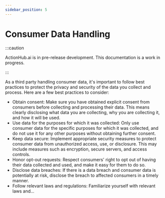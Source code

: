 ```yaml
---
sidebar_position: 5
---
```


# Consumer Data Handling

:::caution

ActionHub.ai is in pre-release development. This documentation is a work in progress.

:::

As a third party handling consumer data, it's important to follow best practices to protect the privacy and security of the data you collect and process. Here are a few best practices to consider:

- Obtain consent: Make sure you have obtained explicit consent from consumers before collecting and processing their data. This means clearly disclosing what data you are collecting, why you are collecting it, and how it will be used.
- Use data for the purposes for which it was collected: Only use consumer data for the specific purposes for which it was collected, and do not use it for any other purposes without obtaining further consent.
- Keep data secure: Implement appropriate security measures to protect consumer data from unauthorized access, use, or disclosure. This may include measures such as encryption, secure servers, and access controls.
- Honor opt-out requests: Respect consumers' right to opt out of having their data collected and used, and make it easy for them to do so.
- Disclose data breaches: If there is a data breach and consumer data is potentially at risk, disclose the breach to affected consumers in a timely manner.
- Follow relevant laws and regulations: Familiarize yourself with relevant laws and...